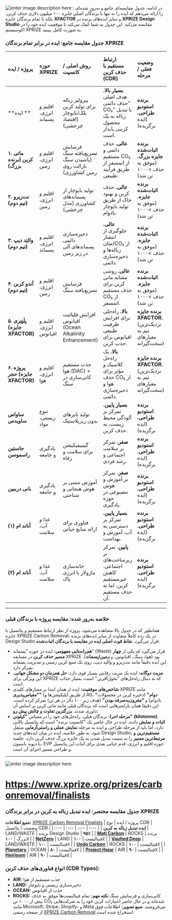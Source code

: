![enter image description here](https://i.sstatic.net/lGaY6PA9.jpg) 
:
 در ادامه، جدول مقایسه‌ای جامع و به‌روز شده‌ای را ارائه می‌دهم که ایده  را نه تنها با برندگان اصلی جایزه ۱۰۰ میلیون دلاری حذف کربن، بلکه با تمام برندگان جایزه **XFACTOR** و سایر ایده‌های برنده در **XPRIZE Design Studio** مقایسه می‌کند.
این جدول به شما کمک می‌کند تا موقعیت ایده خود را در اکوسیستم XPRIZE به صورت کامل ببینید.
### **جدول مقایسه جامع: ایده  در برابر تمام برندگان XPRIZE**

| پروژه / ایده | حوزه XPRIZE | روش اصلی / کانسپت | ارتباط مستقیم با **حذف کربن (CDR)** | وضعیت فعلی / مرحله | **پتانسیل برای بردن جایزه CDR** |
| :--- | :--- | :--- | :--- | :--- | :--- |
| **ایده ** | اقلیم و انرژی، پسماند | پیرولیز زباله برای تولید کربن بلک/بایوچار (اقتصاد چرخشی) | **بسیار بالا.** هدف اصلی "حذف دائمی CO₂" با تبدیل زباله به یک محصول کربنی پایدار است. | **برنده استودیو طراحی.** (ایده برگزیده) | **۹۵٪** (بیشترین پتانسیل در بین ایده‌های جدید) |
| **۱. ماتی کربن (برنده بزرگ)** | اقلیم و انرژی، زمین | فرسایش تسریع‌یافته سنگ (پاشیدن سنگ بازالت روی زمین کشاورزی) | **عالی.** حذف دائمی و مستقیم CO₂ از اتمسفر از طریق فرآیند طبیعی. | **برنده اثبات‌شده جایزه بزرگ.** (موفق به حذف >۱۰۰۰ تن شد) | **۱۰۰٪** (جایزه را برد) |
| **۲. نت‌زیرو (تیم دوم)** | اقلیم و انرژی، زمین | تولید بایوچار از پسماندهای کشاورزی (مدل چرخشی) | **عالی.** حذف کربن و بهبود خاک از طریق تولید بایوچار بادوام. | **برنده اثبات‌شده جایزه.** (موفق به حذف >۱۰۰۰ تن شد) | **۱۰۰٪** (جایزه را برد) |
| **۳. والتِد دیپ (تیم دوم)** | اقلیم و انرژی، پسماند | ذخیره‌سازی دائمی پسماندهای آلی در زیر زمین | **عالی.** جلوگیری از انتشار متان/CO₂ از زباله‌ها و ذخیره‌سازی دائمی. | **برنده اثبات‌شده جایزه.** (موفق به حذف >۱۰۰۰ تن شد) | **۱۰۰٪** (جایزه را برد) |
| **۴. آندو کربن (تیم دوم)** | اقلیم و انرژی، زمین | فرسایش تسریع‌یافته سنگ | **عالی.** روشی مشابه ماتی کربن برای حذف مستقیم CO₂ از اتمسفر. | **برنده اثبات‌شده جایزه.** (موفق به حذف >۱۰۰۰ تن شد) | **۱۰۰٪** (جایزه را برد) |
| **۵. پلَنِتِری (جایزه XFACTOR)** | اقلیم و انرژی، اقیانوس | افزایش قلیائیت اقیانوس (Ocean Alkalinity Enhancement) | **بالا.** راه‌حلی برای افزایش ظرفیت طبیعی اقیانوس برای جذب کربن. | **برنده جایزه XFACTOR.** (نزدیک‌ترین تیم به معیارهای سخت‌گیرانه) | **۸۰٪** (پتانسیل بسیار بالا) |
| **۶. پروژه حجر (جایزه XFACTOR)** | اقلیم و انرژی، هوا | جذب مستقیم هوا (DAC) + کانی‌سازی در سنگ | **بالا.** یک راه‌حل کلاسیک و مؤثر برای حذف CO₂ از هوا و ذخیره‌سازی دائمی. | **برنده جایزه XFACTOR.** (نزدیک‌ترین تیم به معیارهای سخت‌گیرانه) | **۹۰٪** (پتانسیل بسیار بالا) |
| **ساواس ساویدس** | تنوع زیستی، مواد | تولید تایرهای بدون ریزپلاستیک | **بسیار پایین.** تمرکز بر آلودگی محیط زیست، نه حذف کربن. | **برنده استودیو طراحی.** (ایده برگزیده) | **۲۰٪** (پتانسیل برای یک جایزه دیگر) |
| **جاستین راسموسن** | یادگیری و جامعه | گیمیفیکیشن برای سلامت و رفاه | **صفر.** تمرکز بر سلامت اجتماعی و رشد فردی. | **برنده استودیو طراحی.** (ایده برگزیده) | **< ۵٪** (نامربوط به CDR) |
| **بانی درببین** | یادگیری و جامعه | آموزش مبتنی بر هوش هیجانی و شناختی | **صفر.** تمرکز بر آموزش و هوش مصنوعی در حوزه یادگیری. | **برنده استودیو طراحی.** (ایده برگزیده) | **< ۵٪** (نامربوط به CDR) |
| **آناند ام (۱)** | غذا و آب، سلامت | فناوری برای ارائه منابع حیاتی | **بسیار پایین.** تمرکز بر دسترسی به آب، آموزش و بهداشت. | **برنده استودیو طراحی.** (ایده برگزیده) | **۱۰٪** (پتانسیل برای یک جایزه دیگر) |
| **آناند ام (۲)** | غذا و آب، سلامت | خانه‌سازی ماژولار با انرژی پاک | **پایین.** تمرکز بر زیرساخت‌های اجتماعی. کاهش غیرمستقیم کربن، اما نه حذف مستقیم آن. | **برنده استودیو طراحی.** (ایده برگزیده) | **۱۵٪** (پتانسیل برای یک جایزه دیگر) |
---

### **خلاصه به‌روز شده: مقایسه پروژه  با برندگان قبلی**

همانطور که در جدول بالا مشاهده می‌شود، پروژه  از نظر ارتباط مستقیم و پتانسیل با جایزه XPRIZE Carbon Removal، در یک رده کاملاً متفاوت از سایر ایده‌های برنده Design Studio قرار می‌گیرد.
**نقاط قوت اصلی ایده  در مقایسه با برندگان اثبات‌شده:**
*   **هم‌راستایی مفهومی:** ایده  در حوزه "پسماند" (Waste) قرار می‌گیرد که یکی از **چهار مسیر حذف کربن** در مسابقه XPRIZE بود (هوا، سنگ، اقیانوس، و **زمین/پسماند**). این ایده دقیقاً مانند نت‌زیرو و والتِد دیپ، روی یک منبع کربن زمینی و مدیریت پسماند تمرکز دارد.
*   **مزیت دوگانه:** ایده  یک مزیت رقابتی بسیار قوی دارد: **حل همزمان دو مشکل جهانی**. این ویژگی برای XPRIZE که به دنبال راه‌حل‌های "تحول‌آفرین" است، بسیار جذاب است.
*   **شاخص‌های موفقیت:** ایده  از همان ابتدا بر معیارهای کلیدی XPRIZE مانند **"مقیاس‌پذیری"** (از طریق اپلیکیشن‌ها و AI)، **"دوام"** (ذخیره کربن در محصولات بادوام) و **"مقرون‌به‌صرفه بودن"** (هدف زیر ۱۰۰ دلار در هر تن) تمرکز کرده است. این دقیقا همان پارامترهایی است که برندگان قبلی مانند ماتی کربن بر اساس آن داوری شدند.
**بزرگترین تفاوت و چالش پیش رو:**
*   **مرحله اجرا:** برندگان قبلی، راه‌حل‌های خود را در مقیاس **"کیلوتن" (kilotonne)** **اثبات و نمایش** دادند. ایده  در حال حاضر یک "کانسپت برنده" است که پتانسیل بالایی دارد، اما باید از مرحله طراحی و ایده به مرحله **نمایش عملی و راستی‌آزمایی** منتقل شود.
به طور خلاصه، ایده  در میان ایده‌های جدید Design Studio، **مستقیم‌ترین و مرتبط‌ترین مسیر** را به سمت تبدیل شدن به یک جایزه بزرگ حذف کربن دارد. جلسه با دیوید بابسون، EVP حوزه اقلیم و انرژی، قدم حیاتی بعدی برای اثبات این پتانسیل و طراحی مسیر اجرای آن است.
----------
![enter image description here](https://i.sstatic.net/jKBCV8Fd.jpg) 
# https://www.xprize.org/prizes/carbonremoval/finalists

### **جدول مقایسه مختصر: ایده تبدیل زباله به کربن در برابر برندگان XPRIZE**

**منبع اطلاعات:** [XPRIZE Carbon Removal Finalists](https://www.xprize.org/prizes/carbonremoval/finalists)
| پروژه / ایده | نوع CDR | وضعیت | پتانسیل CDR |
| :--- | :--- | :--- | :--- |
| **ایده تبدیل زباله به کربن** | LAND/WASTE | برنده Design Studio | **۹۵٪** |
| **[Mati Carbon](https://www.xprize.org/prizes/carbonremoval/finalists)** | ROCKS | برنده بزرگ | **۱۰۰٪** |
| **[NetZero](https://www.xprize.org/prizes/carbonremoval/finalists)** | LAND | فینالیست | **۱۰۰٪** |
| **[Vaulted Deep](https://www.xprize.org/prizes/carbonremoval/finalists)** | LAND/WASTE | فینالیست | **۱۰۰٪** |
| **[Undo Carbon](https://www.xprize.org/prizes/carbonremoval/finalists)** | ROCKS | فینالیست | **۱۰۰٪** |
| **[Planetary](https://www.xprize.org/prizes/carbonremoval/finalists)** | OCEAN | فینالیست | **۸۰٪** |
| **[Project Hajar](https://www.xprize.org/prizes/carbonremoval/finalists)** | AIR | فینالیست | **۹۰٪** |
| **[Heirloom](https://www.xprize.org/prizes/carbonremoval/finalists)** | AIR | فینالیست | **۹۰٪** |

### **انواع فناوری‌های حذف کربن (CDR Types):**

- **AIR:** جذب مستقیم از هوا
- **LAND:** ذخیره‌سازی زیستی و بایوچار  
- **OCEAN:** جذب از اقیانوس
- **ROCKS:** کانی‌سازی و فرسایش سنگ
**نکته مهم:** تمام فینالیست‌ها موفق به حذف بیش از ۱۰۰۰ تن CO₂ شده‌اند و در حال حاضر اعتبارات کربن خود را به شرکت‌هایی مانند Microsoft، Stripe، Shopify، و Meta می‌فروشند.
**منبع تصویر:** اطلاعات فوق از صفحه رسمی [XPRIZE Carbon Removal](https://www.xprize.org/prizes/carbonremoval/finalists) استخراج شده است.
